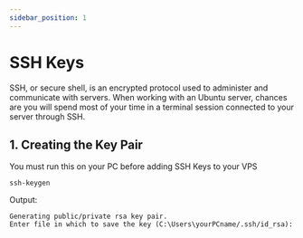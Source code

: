 ```yaml
---
sidebar_position: 1
---
```


# SSH Keys
SSH, or secure shell, is an encrypted protocol used to administer and communicate with servers. When working with an Ubuntu server, chances are you will spend most of your time in a terminal session connected to your server through SSH.

## 1. Creating the Key Pair
You must run this on your PC before adding SSH Keys to your VPS
```
ssh-keygen
```

Output:
```
Generating public/private rsa key pair.
Enter file in which to save the key (C:\Users\yourPCname/.ssh/id_rsa):
```